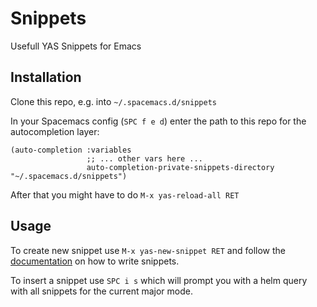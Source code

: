 # Snippets
Usefull YAS Snippets for Emacs

## Installation
Clone this repo, e.g. into `~/.spacemacs.d/snippets`

In your Spacemacs config (`SPC f e d`) enter the path to this repo for the autocompletion layer:

```elisp
(auto-completion :variables
                 ;; ... other vars here ...
                 auto-completion-private-snippets-directory "~/.spacemacs.d/snippets")
```

After that you might have to do `M-x yas-reload-all RET`

## Usage
To create new snippet use `M-x yas-new-snippet RET` and follow the [documentation](http://joaotavora.github.io/yasnippet/snippet-development.html#org5e87ae3) on how to write snippets.

To insert a snippet use `SPC i s` which will prompt you with a helm query with all snippets for the current major mode.
